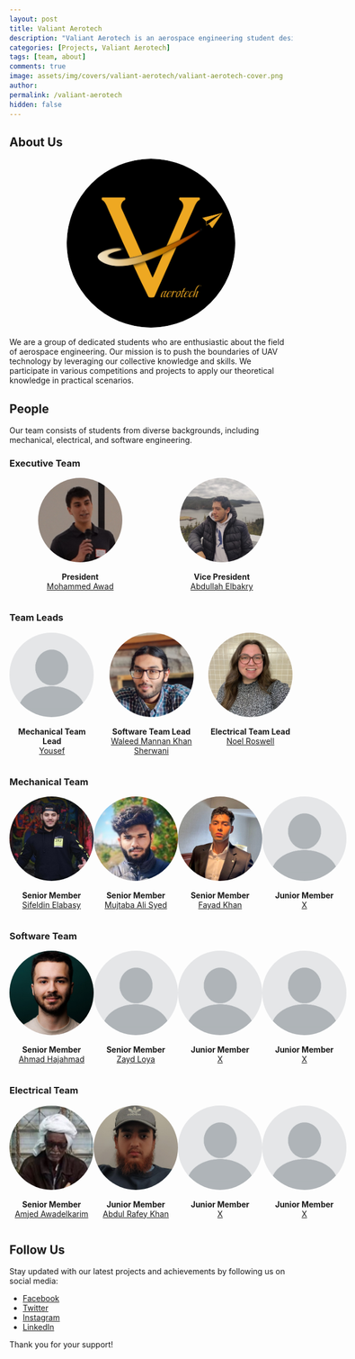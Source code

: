```yaml
---
layout: post
title: Valiant Aerotech
description: "Valiant Aerotech is an aerospace engineering student design team at Memorial University of Newfoundland passionate about advancing unmanned aerial vehicle (UAV) technology through creativity, teamwork, and hands-on engineering."
categories: [Projects, Valiant Aerotech]
tags: [team, about]
comments: true
image: assets/img/covers/valiant-aerotech/valiant-aerotech-cover.png
author: 
permalink: /valiant-aerotech
hidden: false
---
```


## About Us
<div style="display: flex; justify-content: space-around; align-items: center;">
    <div style="text-align: center;">
        <img src="../assets/img/logos/valiant-aerotech/valiant-aerotech-logo.png" alt="TripTailor" style="width: 300px; object-fit: cover; border-radius: 50%;" class = "logo-img">
    </div>
</div>

We are a group of dedicated students who are enthusiastic about the field of aerospace engineering. Our mission is to push the boundaries of UAV technology by leveraging our collective knowledge and skills. We participate in various competitions and projects to apply our theoretical knowledge in practical scenarios.

## People
Our team consists of students from diverse backgrounds, including mechanical, electrical, and software engineering.

### Executive Team
<div style="display: flex; justify-content: space-around;">
    <div>
        <img src="assets/img/people/Mohammed Awad.png" alt="Design Lead" style="width: 150px; object-fit: cover; border-radius: 50%;" class = "team-member-img">
        <p style="text-align: center;font-weight: bold; margin-bottom: 0;">President</p>
        <a href="https://www.linkedin.com/in/mohammed" target="_blank">
            <p style="text-align: center; font-weight: smaller; margin-top: 0;">Mohammed Awad</p>
        </a>
    </div>
    <div style="text-align: center;">
        <img src="assets/img/people/Abdullah Elbakry.png" alt="Project Manager" style="width: 150px; object-fit: cover; border-radius: 50%;" class = "team-member-img">
        <p style="text-align: center; font-weight: bold; margin-bottom: 0;">Vice President</p>
        <a href="https://www.linkedin.com/in/abdullah-elbakry/" target="_blank">
            <p style="text-align: center; font-weight: smaller; margin-top: 0;">Abdullah Elbakry</p>
        </a>
    </div>
</div>

### Team Leads
<div style="display: flex; justify-content: space-around;">
    <div>
        <img src="assets/img/people/X.png" alt="Mechanical Lead" style="width: 150px; object-fit: cover; border-radius: 50%;" class = "team-member-img">
        <p style="text-align: center; font-weight: bold; margin-bottom: 0;">Mechanical Team Lead</p>
        <a href="https://www.instagram.com/dadazoz37" target="_blank">
            <p style="text-align: center; font-weight: smaller; margin-top: 0;">Yousef</p>
        </a>
    </div>
    <div style="text-align: center;">
        <img src="assets/img/people/Waleed Mannan Khan Sherwani.png" alt="Software Lead" style="width: 150px; object-fit: cover; border-radius: 50%;" class = "team-member-img">
        <p style="font-weight: bold; margin-bottom: 0;">Software Team Lead</p>
        <a href="https://www.linkedin.com/in/wmksherwani/" target="_blank">
            <p style="text-align: center; font-weight: smaller; margin-top: 0;">Waleed Mannan Khan Sherwani</p>
        </a>
    </div>
    <div>
        <img src="assets/img/people/Noel Rowsell.png" alt="Electrical Lead" style="width: 150px; object-fit: cover; border-radius: 50%;" class = "team-member-img">
        <p style="text-align: center; font-weight: bold; margin-bottom: 0;">Electrical Team Lead</p>
        <a href="https://www.linkedin.com/in/noelrowsell/" target="_blank">
            <p style="text-align: center; font-weight: smaller; margin-top: 0;">Noel Roswell</p>
        </a>
    </div>
</div>

### Mechanical Team
<div style="display: flex; justify-content: space-around;">
    <div>
        <img src="assets/img/people/Sifeldin Elabasy.png" alt="Team Member" style="width: 150px; object-fit: cover; border-radius: 50%;" class = "team-member-img">
        <p style="text-align: center; font-weight: bold; margin-bottom: 0;">Senior Member</p>
        <a href="https://www.linkedin.com/in/sifeldin-elabasy-a7004323a/" target="_blank">
            <p style="text-align: center; font-weight: smaller; margin-top: 0;">Sifeldin Elabasy</p>
        </a>
    </div>
    <div style="text-align: center;">
        <img src="assets/img/people/Mujtaba Ali Syed.png" alt="Team Member" style="width: 150px; object-fit: cover; border-radius: 50%;" class = "team-member-img">
        <p style="font-weight: bold; margin-bottom: 0;">Senior Member</p>
        <a href="https://www.linkedin.com/in/mujtaba" target="_blank">
            <p style="text-align: center; font-weight: smaller; margin-top: 0;">Mujtaba Ali Syed</p>
        </a>
    </div>
    <div>
        <img src="assets/img/people/Fayad Khan.png" alt="Team Member" style="width: 150px; object-fit: cover; border-radius: 50%;" class = "team-member-img">
        <p style="text-align: center; font-weight: bold; margin-bottom: 0;">Senior Member</p>
        <a href="https://www.linkedin.com/in/alfayadkhan/" target="_blank">
            <p style="text-align: center; font-weight: smaller; margin-top: 0;">Fayad Khan</p>
        </a>
    </div>
    <div style="text-align: center;">
        <img src="assets/img/people/X.png" alt="Team Member" style="width: 150px; object-fit: cover; border-radius: 50%;" class = "team-member-img">
        <p style="font-weight: bold; margin-bottom: 0;">Junior Member</p>
        <a href="https://www.linkedin.com/in/mujtaba" target="_blank">
            <p style="text-align: center; font-weight: smaller; margin-top: 0;">X</p>
        </a>
    </div>
</div>

### Software Team
<div style="display: flex; justify-content: space-around;">
    <div>
        <img src="assets/img/people/Ahmad Hajahmad.png" alt="Team Member" style="width: 150px; object-fit: cover; border-radius: 50%;" class = "team-member-img">
        <p style="text-align: center; font-weight: bold; margin-bottom: 0;">Senior Member</p>
        <a href="https://www.linkedin.com/in/aahajahmad/" target="_blank">
            <p style="text-align: center; font-weight: smaller; margin-top: 0;">Ahmad Hajahmad</p>
        </a>
    </div>
    <div style="text-align: center;">
        <img src="assets/img/people/X.png" alt="Team Member" style="width: 150px; object-fit: cover; border-radius: 50%;" class = "team-member-img">
        <p style="font-weight: bold; margin-bottom: 0;">Senior Member</p>
        <a href="https://www.linkedin.com/in/zayd-loya/" target="_blank">
            <p style="text-align: center; font-weight: smaller; margin-top: 0;">Zayd Loya</p>
        </a>
    </div>
    <div style="text-align: center;">
        <img src="assets/img/people/X.png" alt="Team Member" style="width: 150px; object-fit: cover; border-radius: 50%;" class = "team-member-img">
        <p style="font-weight: bold; margin-bottom: 0;">Junior Member</p>
        <a href="https://www.linkedin.com/in/mujtaba" target="_blank">
            <p style="text-align: center; font-weight: smaller; margin-top: 0;">X</p>
        </a>
    </div>
    <div style="text-align: center;">
        <img src="assets/img/people/X.png" alt="Team Member" style="width: 150px; object-fit: cover; border-radius: 50%;" class = "team-member-img">
        <p style="font-weight: bold; margin-bottom: 0;">Junior Member</p>
        <a href="https://www.linkedin.com/in/mujtaba" target="_blank">
            <p style="text-align: center; font-weight: smaller; margin-top: 0;">X</p>
        </a>
    </div>
</div>

### Electrical Team
<div style="display: flex; justify-content: space-around;">
    <div>
        <img src="assets/img/people/Amjed Awadelkarim.png" alt="Team Member" style="width: 150px; object-fit: cover; border-radius: 50%;" class = "team-member-img">
        <p style="text-align: center; font-weight: bold; margin-bottom: 0;">Senior Member</p>
        <a href="https://www.linkedin.com/in/amjed" target="_blank">
            <p style="text-align: center; font-weight: smaller; margin-top: 0;">Amjed Awadelkarim</p>
        </a>
    </div>
    <div style="text-align: center;">
        <img src="assets/img/people/Abdul Raafe Khan.png" alt="Team Member" style="width: 150px; object-fit: cover; border-radius: 50%;" class = "team-member-img">
        <p style="font-weight: bold; margin-bottom: 0;">Junior Member</p>
        <a href="https://www.linkedin.com/in/abdulrafeykhan/" target="_blank">
            <p style="text-align: center; font-weight: smaller; margin-top: 0;">Abdul Rafey Khan</p>
        </a>
    </div>
    <div>
        <img src="assets/img/people/X.png" alt="Team Member" style="width: 150px; object-fit: cover; border-radius: 50%;" class = "team-member-img">
        <p style="text-align: center; font-weight: bold; margin-bottom: 0;">Junior Member</p>
        <a href="https://www.linkedin.com/in/sifeldin-elabasy-a7004323a/" target="_blank">
            <p style="text-align: center; font-weight: smaller; margin-top: 0;">X</p>
        </a>
    </div>
    <div style="text-align: center;">
        <img src="assets/img/people/X.png" alt="Team Member" style="width: 150px; object-fit: cover; border-radius: 50%;" class = "team-member-img">
        <p style="font-weight: bold; margin-bottom: 0;">Junior Member</p>
        <a href="https://www.linkedin.com/in/mujtaba" target="_blank">
            <p style="text-align: center; font-weight: smaller; margin-top: 0;">X</p>
        </a>
    </div>
</div>

<!-- ## What We Do

### UAV Development
We design, build, and test UAVs for various applications, including search and rescue, environmental monitoring, and aerial photography.

### Research and Innovation
Our team conducts research on advanced UAV technologies, such as autonomous flight systems, sensor integration, and energy-efficient propulsion systems.

### Community Engagement
We engage with the local community through workshops, presentations, and collaborations with industry partners to promote STEM education and inspire the next generation of engineers.

## Join Us
If you are a student at Memorial University of Newfoundland with a passion for aerospace engineering and UAV technology, we invite you to join our team. Together, we can achieve great things and make a significant impact in the field of aerospace engineering.

For more information, please contact us at [email@example.com] or visit our website at [www.valiantaerotech.com](http://www.valiantaerotech.com).

## Code
```python
def hello_world():
    print("Hello, World!")
``` -->



## Follow Us

Stay updated with our latest projects and achievements by following us on social media:

- [Facebook](http://www.facebook.com/valiantaerotech)
- [Twitter](http://www.twitter.com/valiantaerotech)
- [Instagram](http://www.instagram.com/valiantaerotech)
- [LinkedIn](http://www.linkedin.com/company/valiantaerotech)

Thank you for your support!

<style>
  .team-member-img {
    max-height: 150px;
    max-width: 150px;
    border-radius: 50%;
  }

  .logo-img {
    max-height: 300px;
    max-width: 300px;
  }

  .team-member-img + a p {
    font-size: 16px;
  }

  @media (max-width: 600px) {
    .team-member-img + a p {
      font-size: 12px;
    }
  }

  @media (max-width: 400px) {
    .team-member-img + a p {
      font-size: 10px;
    }
  }
</style>

<script>
  function adjustImages(className) {
    setTimeout(() => {
      const images = document.querySelectorAll(`.${className}`);
      let globalMin = Infinity;

      images.forEach(img => {
        const rect = img.getBoundingClientRect();
        const minDim = Math.min(rect.width, rect.height);
        globalMin = Math.min(globalMin, minDim);
      });

      console.log('Global min:', globalMin, 'for class:', className);

      images.forEach(img => {
        img.style.width = `${globalMin}px`;
        img.style.height = `${globalMin}px`;
        img.style.borderRadius = '50%';
      });
    }, 1000);

    console.log('Images adjusted for class:', className);
  }

  adjustImages('team-member-img');
  adjustImages('logo-img');
</script>
